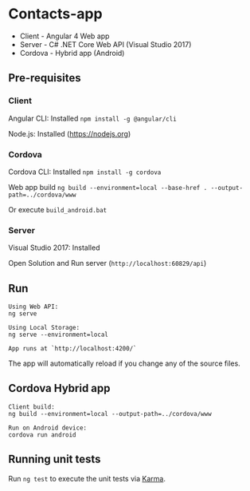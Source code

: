 # Contacts-app

- Client - Angular 4 Web app
- Server - C# .NET Core Web API (Visual Studio 2017)
- Cordova - Hybrid app (Android)

## Pre-requisites

### Client

Angular CLI: Installed `npm install -g @angular/cli`

Node.js: Installed (https://nodejs.org)

### Cordova

Cordova CLI: Installed `npm install -g cordova`


Web app build `ng build --environment=local --base-href . --output-path=../cordova/www`

Or execute `build_android.bat`

### Server

Visual Studio 2017: Installed

Open Solution and Run server (`http://localhost:60829/api`)

## Run
```
Using Web API:
ng serve

Using Local Storage:
ng serve --environment=local

App runs at `http://localhost:4200/`
```
The app will automatically reload if you change any of the source files.

## Cordova Hybrid app
```
Client build:
ng build --environment=local --output-path=../cordova/www

Run on Android device:
cordova run android
```
## Running unit tests

Run `ng test` to execute the unit tests via [Karma](https://karma-runner.github.io).
